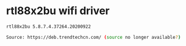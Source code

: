 # rtl88x2bu wifi driver
```sh
rtl88x2bu 5.8.7.4.37264.20200922
```
```sh
Source: https://deb.trendtechcn.com/ (source no longer available?)
```
